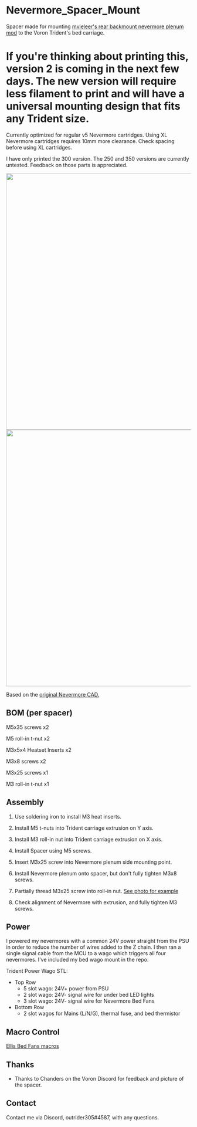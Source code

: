 # Nevermore_Spacer_Mount
Spacer made for mounting <a href="https://github.com/nevermore3d/Nevermore_Micro/tree/master/V5_Duo/Mods/Rear-Backmount-Plenum_by-mvieleers"> mvieleer's rear backmount nevermore plenum mod</a> to the Voron Trident's bed carriage.

# If you're thinking about printing this, version 2 is coming in the next few days. The new version will require less filament to print and will have a universal mounting design that fits any Trident size.

Currently optimized for regular v5 Nevermore cartridges. Using XL Nevermore cartridges requires 10mm more clearance. Check spacing before using XL cartridges.

I have only printed the 300 version. The 250 and 350 versions are currently untested. Feedback on those parts is appreciated.

<img src="Images/nevermore_spacers.png" width="700">

<img src="Images/nevermore_spacer_installed.jpg" width="700">

Based on the <a href="https://github.com/nevermore3d/Nevermore_Micro"> original Nevermore CAD.</a>

## BOM (per spacer)

M5x35 screws x2

M5 roll-in t-nut x2

M3x5x4 Heatset Inserts x2 

M3x8 screws x2

M3x25 screws x1

M3 roll-in t-nut x1

## Assembly

1. Use soldering iron to install M3 heat inserts.

2. Install M5 t-nuts into Trident carriage extrusion on Y axis.

3. Install M3 roll-in nut into Trident carriage extrusion on X axis.

4. Install Spacer using M5 screws.

5. Insert M3x25 screw into Nevermore plenum side mounting point.

6. Install Nevermore plenum onto spacer, but don't fully tighten M3x8 screws.

7. Partially thread M3x25 screw into roll-in nut. <a href="https://github.com/Outrider305/Nevermore_Spacer_Mount/blob/main/Images/nevermore_side_mount_screw.png"> See photo for example</a>

8. Check alignment of Nevermore with extrusion, and fully tighten M3 screws.

## Power

I powered my nevermores with a common 24V power straight from the PSU in order to reduce the number of wires added to the Z chain. I then ran a single signal cable from the MCU to a wago which triggers all four nevermores. I've included my bed wago mount in the repo.

Trident Power Wago STL:
- Top Row
	- 5 slot wago: 24V+ power from PSU
	- 2 slot wago: 24V- signal wire for under bed LED lights
	- 3 slot wago: 24V- signal wire for Nevermore Bed Fans
- Bottom Row
	- 2 slot wagos for Mains (L/N/G), thermal fuse, and bed thermistor

## Macro Control

<a href="https://github.com/VoronDesign/VoronUsers/tree/master/printer_mods/Ellis/Bed_Fans"> Ellis Bed Fans macros </a>

## Thanks

- Thanks to Chanders on the Voron Discord for feedback and picture of the spacer.

## Contact

Contact me via Discord, outrider305#4587, with any questions.
